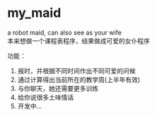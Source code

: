 # my_maid
a robot maid, can also see as your wife  
本来想做一个课程表程序，结果做成可爱的女仆程序  

功能：  
1. 报时，并根据不同时间作出不同可爱的问候
2. 通过计算得出当前所在的教学周(上半年有效)
3. 与你聊天，她还需要更多训练
4. 给你说很多土味情话
5. 开发中...

